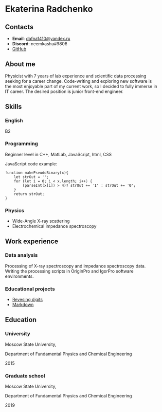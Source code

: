 # Ekaterina Radchenko

## Contacts
- **Email**: dafna1410@yandex.ru
- **Discord**: neemkashu#9808
- [GitHub](https://github.com/neemkashu)

## About me
Physicist with 7 years of lab experience and scientific data processing seeking for a career change. Code-writing and exploring new software is the most enjoyable part of my current work, so I decided to fully immerse in IT career. The desired position is junior front-end engineer.

## Skills

### English
B2

### Programming
Beginner level in C++, MatLab, JavaScript, html, CSS

JavaScript code example:
```
function makePseudoBinary(x){
    let strOut = '';
    for (let i = 0; i < x.length; i++) {
        (parseInt(x[i]) > 4)? strOut += '1' : strOut += '0';
    }
    return strOut;
}
```
### Physics
- Wide-Angle X-ray scattering
- Electrochemical impedance spectroscopy

## Work experience

### Data analysis
Processing of X-ray spectroscopy and impedance spectroscopy data. Writing the processing scripts in OriginPro and IgorPro software environments.

### Educational projects
- [Revesing digits](https://github.com/neemkashu/reverse-int)
- [Markdown](https://github.com/neemkashu/rsschool-cv)

## Education

### University
Moscow State University,

Department of Fundamental Physics and Chemical Engineering

2015

### Graduate school
Moscow State University,

Department of Fundamental Physics and Chemical Engineering

2019